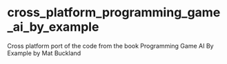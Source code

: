 # cross_platform_programming_game_ai_by_example
Cross platform port of the code from the book Programming Game AI By Example by Mat Buckland
